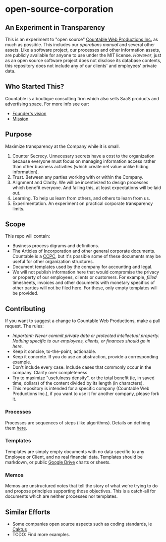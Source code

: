 # open-source-corporation

## An Experiment in Transparency
This is an experiment to "open source" [Countable Web Productions Inc.](http://countable.ca) as much as possible. This includes our *operations manual* and several other assets. Like a software project, our processes and other information assets, are publicly available for anyone to use under the MIT license. *However*, just as an open source software project does not disclose its database contents, this repository does not include any of our clients' and employees' private data.

## Who Started This?
Countable is a boutique consulting firm which also sells SaaS products and advertising space. For more info see our:

  * [Founder's vision](./VISION.md)
  * [Mission](./MISSION.md)

## Purpose
Maximize transparency at the Company while it is small.
  1. Counter Secrecy. Unnecesary secrets have a cost to the organization because everyone must focus on managing information access rather than other business activities (which create net value unlike hiding information).
  2. Trust. Between any parties working with or within the Company.
  3. Alignment and Clarity. We will be incentivized to design processes which benefit everyone. And failing this, at least expectations will be laid out.
  4. Learning. To help us learn from others, and others to learn from us.
  5. Experimentation. An experiment on practical corporate transparency limits.

## Scope
This repo will contain:
  * Business process digrams and definitions.
  * The Articles of Incorporation and other general corporate documents. Countable is a [CCPC](http://www.cra-arc.gc.ca/E/pub/tp/it458r2/it458r2-e.html), but it's possible some of these documents may be useful for other organization structures.
  * Document templates used by the company for accounting and legal.
  * We will not publish information here that would compromise the privacy or property of our employees, clients or customers. For example, _filled_ timesheets, invoices and other documents with monetary specifics of other parties will not be filed here. For these, only empty templates will be provided.

## Contributing
If you want to suggest a change to Countable Web Productions, make a pull request. The rules:
   * *Important: Never commit private data or protected intellectual property. Nothing specific to our employees, clients, or finances should go in here.*
   * Keep it concise, to-the-point, actionable.
   * Keep it concrete. If you do use an abstraction, provide a corresponding example.
   * Don't include every case. Include cases that commonly occur in the company. Clarity over completeness.
   * Try to maximize "usefulness density", or the total benefit (ie, in saved time, dollars) of the content divided by its length (in characters).
   * This repository is intended for a specific company (Countable Web Productions Inc.), if you want to use it for another company, please fork it.

### Processes

Processes are sequences of steps (like algorithms). Details on defining them [here](./PROCESSES.md).

### Templates

Templates are simply empty documents with no data specific to any Employee or Client, and no real financial data. Templates should be markdown, or public [Google Drive](https://drive.google.com/drive/u/0/folders/1JfcXagifO5wmixA-vjI_qgYs1qzw4-dM) charts or sheets.

### Memos

Memos are unstructured notes that tell the story of what we're trying to do and propose principles supporting those objectives. This is a catch-all for documents which are neither processes nor templates. 

## Similar Efforts

  * Some companies open source aspects such as coding standards, ie [Caktus](https://github.com/caktus/developer-documentation)
  * TODO: Find more examples.
